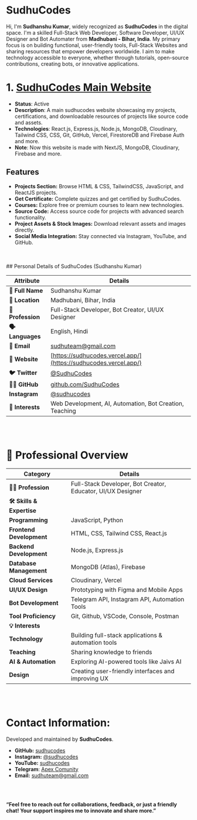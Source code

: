 # SudhuCodes 

Hi, I'm **Sudhanshu Kumar**, widely recognized as **SudhuCodes** in the digital space. I'm a skilled Full-Stack Web Developer, Software Developer, UI/UX Designer and Bot Automater from **Madhubani - Bihar, India**. My primary focus is on building functional, user-friendly tools, Full-Stack Websites and sharing resources that empower developers worldwide. I aim to make technology accessible to everyone, whether through tutorials, open-source contributions, creating bots, or innovative applications.


# 1. [SudhuCodes Main Website](https://sudhucodes.vercel.app/)  
- **Status**: Active  
- **Description**: A main sudhucodes website showcasing my projects, certifications, and downloadable resources of projects like source code and assets.
- **Technologies**: React.js, Express.js, Node.js, MongoDB, Cloudinary, Tailwind CSS, CSS, Git, GitHub, Vercel, FirestoreDB and Firebase Auth and more.
- **Note**: Now this website is made with NextJS, MongoDB, Cloudinary, Firebase and more.

## Features  
- **Projects Section:** Browse HTML & CSS, TailwindCSS, JavaScript, and ReactJS projects.  
- **Get Certificate:** Complete quizzes and get certified by SudhuCodes.
- **Courses:** Explore free or premium courses to learn new technologies.  
- **Source Code:** Access source code for projects with advanced search functionality.  
- **Project Assets & Stock Images:** Download relevant assets and images directly.  
- **Social Media Integration:** Stay connected via Instagram, YouTube, and GitHub.    

<br>
<br>
## Personal Details of SudhuCodes (Sudhanshu Kumar)

| **Attribute**       | **Details** |
|---------------------|------------|
| **👤 Full Name**    | Sudhanshu Kumar |
| **📍 Location**     | Madhubani, Bihar, India |
| **💼 Profession**   | Full-Stack Developer, Bot Creator, UI/UX Designer |
| **🗣️ Languages**   | English, Hindi |
| **📧 Email**       | [sudhuteam@gmail.com](mailto:sudhuteam@gmail.com) |
| **🔗 Website**     | [https://sudhucodes.vercel.app/](https://sudhucodes.vercel.app/) |
| **🐦 Twitter**     | [@SudhuCodes](https://twitter.com/sudhucodes) |
| **👨‍💻 GitHub**    | [github.com/SudhuCodes](https://github.com/sudhucodes) |
| **Instagram**       | [@sudhucodes](https://instagram.com/sudhucodes) |
| **🎯 Interests**   | Web Development, AI, Automation, Bot Creation, Teaching |

 
<br>
<br>

# 💼 Professional Overview  

| **Category**        | **Details** |
|--------------------|------------|
| **👨‍💻 Profession**  | Full-Stack Developer, Bot Creator, Educator, UI/UX Designer |
| **🛠 Skills & Expertise** | |
| **Programming**     | JavaScript, Python |
| **Frontend Development** | HTML, CSS, Tailwind CSS, React.js |
| **Backend Development** | Node.js, Express.js |
| **Database Management** | MongoDB (Atlas), Firebase |
| **Cloud Services** | Cloudinary, Vercel |
| **UI/UX Design**   | Prototyping with Figma and Mobile Apps |
| **Bot Development** | Telegram API, Instagram API, Automation Tools |
| **Tool Proficiency** | Git, Github, VSCode, Console, Postman |
| **💡 Interests** | |
| **Technology**     | Building full-stack applications & automation tools |
| **Teaching**       | Sharing knowledge to friends |
| **AI & Automation** | Exploring AI-powered tools like Jaivs AI |
| **Design**         | Creating user-friendly interfaces and improving UX |

<br>
<br>

# Contact Information:  
Developed and maintained by **SudhuCodes**.  

- **GitHub:** [sudhucodes](https://github.com/sudhucodes)  
- **Instagram:** [@sudhucodes](https://instagram.com/sudhucodes)  
- **YouTube:** [sudhucodes](https://www.youtube.com/@sudhucodes)  
- **Telegram**: [Apex Comunity](https://t.me/ApexDownloader)
- **Email:** [sudhuteam@gmail.com](mailto:sudhuteam@gmail.com)


 <br>
 <br>

**“Feel free to reach out for collaborations, feedback, or just a friendly chat! Your support inspires me to innovate and share more.”**
